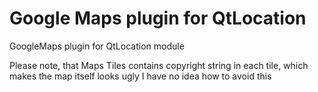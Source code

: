 # Google Maps plugin for QtLocation
GoogleMaps plugin for QtLocation module

Please note, that Maps Tiles contains copyright string in each tile, which makes the map itself looks ugly
I have no idea how to avoid this
